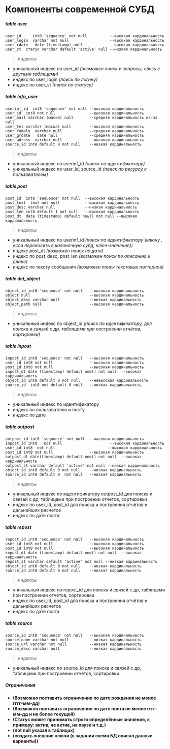 # Компоненты современной СУБД 
##### table user
```
user_id     int8 'sequence' not null          --высокая кардинальность
user_login  varchar not null                  --высокая кардинальность
user_rdate   date (timestamp) null            --высокая кардинальность
user_st  статус varchar default 'active' null --низкая кардинальность
```
> индексы
* уникальный индекс по user_id  *(возможен поиск и запросы, связь с другими таблицами)*
* индекс по user_login  *(поиск по логину)*
* индекс по user_st  *(поиск по статусу)*

##### table info_user
```
userinf_id  int8 'sequence' not null --высокая кардинальность
user_id  int8 not null               --высокая кардинальность
user_mail varchar (маска) null       --средняя кардинальность из-за null
user_tel varchar (маска) null        --высокая кардинальность
user_famaly  varchar null            --средняя кардинальность
user_grdate   date null              --средняя кардинальность
user_adress  varchar null            --высокая кардинальность
source_id int8 default 0 not null    --низкая кардинальность
```
> индексы
* уникальный индекс по userinf_id  *(поиск по идентификатору)*
* уникальный индекс по user_id, source_id *(поиск по ресурсу с пользователем)*

##### table post
```
post_id  int8 'sequence' not null  --высокая кардинальность
post_text  text not null           --высокая кардинальность
post_desc varchar null             --низкая кардинальность
post_len int8 default 1 not null   --высокая кардинальность
post_dt  date (timestamp) default now() not null --высокая кардинальность
```
> индексы
* уникальный индекс по userinf_id  *(поиск по идентификатору (ключу , если переносить в колоночную субд, ключ-значение))*
* индекс post_dt *(возможен поиск по дате)*
* индекс по post_desc, post_len  *(возможен поиск по описанию и длине)*
* индекс по тексту сообщения *(возможен поиск текстовых паттернов)*

##### table dct_object
```
object_id int8 'sequence' not null   --высокая кардинальность
object null                          --высокая кардинальность
object_desc varchar null             --низкая кардинальность
object_path null                     --высокая кардинальность
```
> индексы
* уникальный индекс по object_id  *(поиск по идентификатору, для поиска и связей с др, таблицами при построении отчётов, сортировки)*

##### table inpost
```
inpost_id int8 'sequence' not null   --высокая кардинальность
user_id int8 not null                --высокая кардинальность
post_id int8 not null                --высокая кардинальность
inpost_dt date (timestamp) default now() not null  --высокая кардинальность
object_id int8 default 0 not null    --невысокая кардинальность
source_id  int8 not default 0 null   --низкая кардинальность
```
> индексы
* уникальный индекс по идентификатору
* индекс по пользователю и посту
* индекс по дате

##### table outpost
```
outpost_id int8 'sequence' not null  --высокая кардинальность
inpost_id int8   not null                     --высокая кардинальность
user_id int8  not null                       --высокая кардинальность
post_id int8 not null                --высокая кардинальность
outpost_dt date(timestamp) default now() not null  --высокая кардинальность
outpost_st varchar default 'active' not null --низкая кардинальность
object_id int8 default 0 not null    --низкая кардинальность
source_id int8 default 0  not null   --низкая кардинальность
```
> индексы
* уникальный индекс по мдентификатору outpost_id для поиска и связей с др, таблицами при построении отчётов, сортировки
* индекс по user_id, post_id для поиска и построения отчётов и дальнейших расчётов
* индекс по дате поста

##### table repost
```
repost_id int8 'sequence' not null   --высокая кардинальность
user_id int8 not null                --высокая кардинальность
post_id int8 not null                --высокая кардинальность
repost_dt date (timestamp) default now() not null  --высокая кардинальность
repost_st varchar default 'active' not null --низкая кардинальность
object_id int8 default 0 not null    --низкая кардинальность
source_id int8 default 0 not null    --низкая кардинальность
```
> индексы
* уникальный индекс по repost_id для поиска и связей с др, таблицами при построении отчётов, сортировки
* индекс по user_id, post_id для поиска и построения отчётов и дальнейших расчётов
* индекс по дате поста

##### table source
```
source_id int8 'sequence' not null   --высокая кардинальность
source_name varchar not null         --низкая кардинальность
source_url varchar not null          --низкая кардинальность
source_desc varchar null             --низкая кардинальность
```
> индексы
* уникальный индекс по source_id для поиска и связей с др, таблицами при построении отчётов, сортировки

##### Ограничения
- **(Возможно поставить ограничение по дате рождения не менее гггг-мм-дд)**
- **(Возможно поставить ограничение по дате поста не менее гггг-мм-дд и не более текущей)**
- **(Статус может принимать строго определённые значения, к примеру: актив, не актив, на паузе и т.д.)**
- **(not null указал в таблицах)**
- **(создать внешние ключи (в задании схема БД описал данные варианты))**
